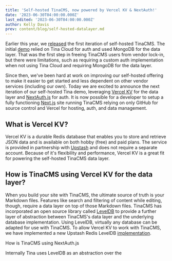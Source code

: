 ```yaml
---
title: 'Self-hosted TinaCMS, now powered by Vercel KV & NextAuth!'
date: '2023-06-30T04:00:00.000Z'
last_edited: '2023-06-30T04:00:00.000Z'
author: Kelly Davis
prev: content/blog/self-hosted-datalayer.md
---
```


Earlier this year, we [released](/blog/self-hosted-datalayer/ "released") the first iteration of self-hosted TinaCMS. The initial [demo](https://github.com/tinacms/tina-self-hosted-demo/tree/274c0d9ee004629ff0cef2539b56c88324abd8f8) relied on Tina Cloud for auth and used MongoDB for the data layer. That was the first step in freeing TinaCMS users from vendor lock-in, but there were limitations, such as requiring a custom auth implementation when not using Tina Cloud and requiring MongoDB for the data layer. 

Since then, we've been hard at work on improving our self-hosted offering to make it easier to get started and less dependent on other vendor services (including our own). Today we are excited to announce the next iteration of our self-hosted Tina demo, leveraging [Vercel KV](https://vercel.com/docs/storage/vercel-kv) for the data layer and [NextAuth.js](NextAuth.js) for auth. It is now possible for a developer to setup a fully functioning [Next.js](https://nextjs.org/) site running TinaCMS relying on only GitHub for source control and Vercel for hosting, auth, and data management.

## What is Vercel KV?

Vercel KV is a durable Redis database that enables you to store and retrieve JSON data and is available on both hobby (free) and paid plans. The service is provided in partnership with [Upstash](https://upstash.com/about) and does not require a separate account. Because of it's flexibility and performance, Vercel KV is a great fit for powering the self-hosted TinaCMS data layer.

## How is TinaCMS using Vercel KV for the data layer?

When you build your site with TinaCMS, the ultimate source of truth is your Markdown files. Features like search and filtering of content while editing, though, require a data layer on top of those Markdown files. TinaCMS has incorporated an open source library called [LevelDB](https://github.com/Level/abstract-level) to provide a further layer of abstraction between TinaCMS's data layer and the underlying database implementation. Using LevelDB, virtually any database can be adapted for use with TinaCMS. To allow Vercel KV to work with TinaCMS, we have implemented a new Upstash Redis LevelDB [implementation](https://www.npmjs.com/package/upstash-redis-level). 

How is TinaCMS using NextAuth.js

Internally Tina uses LevelDB as an abstraction over the 
